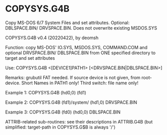 # COPYSYS.G4B
Copy MS-DOS 6/7 System Files and set attributes. Optional: DBLSPACE.BIN/ DRVSPACE.BIN. Does not overwrite existing MSDOS.SYS

COPYSYS.G4B v0.4 (20220422), by deomsh

Function: copy MS-DOS' IO.SYS, MSDOS.SYS, COMMAND.COM and optional DRVSPACE.BIN/ DBLSPACE.BIN from ONE specified directory to target and set attributes

Use: COPYSYS.G4B <[DEVICE1]PATH1> <DEVICE2> [<DRVSPACE.BIN|DBLSPACE.BIN>]

Remarks: grubutil FAT needed. If source device is not given, from root-device. Short Names in PATH1 only! Third switch: file name only!

Example 1: COPYSYS.G4B (hd0,0) (fd1)
  
Example 2: COPYSYS.G4B (fd1)/system/ (hd1,0) DRVSPACE.BIN
  
Example 3: COPYSYS.G4B (fd0) (hd0,0) DBLSPACE.BIN
  
ATTRIB-related sub-routines: see their descriptions in ATTRIB.G4B (but simplified: target-path in COPYSYS.G$B is always '/')
